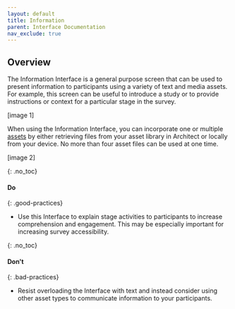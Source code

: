 ```yaml
---
layout: default
title: Information
parent: Interface Documentation
nav_exclude: true
---
```

## Overview

The Information Interface is a general purpose screen that can be used to present information to participants using a variety of text and media assets. For example, this screen can be useful to introduce a study or to provide instructions or context for a particular stage in the survey. 

[image 1]

When using the Information Interface, you can incorporate one or multiple [assets](../key-concepts/assets.md) by either retrieving files from your asset library in Architect or locally from your device. No more than four asset files can be used at one time. 

[image 2]

{: .no_toc}
#### Do

{: .good-practices}
- Use this Interface to explain stage activities to participants to increase comprehension and engagement. This may be especially important for increasing survey accessibility.

{: .no_toc}
#### Don't

{: .bad-practices}
- Resist overloading the Interface with text and instead consider using other asset types to communicate information to your participants.

